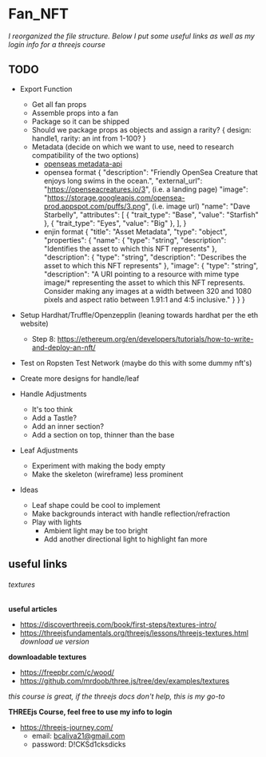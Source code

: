 # Fan_NFT

*I reorganized the file structure. Below I put some useful links as well as my login info for a threejs course*

## TODO
* Export Function
  * Get all fan props
  * Assemble props into a fan
  * Package so it can be shipped
  * Should we package props as objects and assign a rarity?
    {
      design: handle1,
      rarity: an int from 1-100?
    }
  * Metadata (decide on which we want to use, need to research compatibility of the two options)
    * [openseas metadata-api](https://github.com/ProjectOpenSea/metadata-api-nodejs)
    * opensea format
      {
        "description": "Friendly OpenSea Creature that enjoys long swims in the ocean.",
        "external_url": "https://openseacreatures.io/3", (i.e. a landing page)
        "image": "https://storage.googleapis.com/opensea-prod.appspot.com/puffs/3.png", (i.e. image url)
        "name": "Dave Starbelly",
        "attributes": [
          {
            "trait_type": "Base",
            "value": "Starfish"
          },
          {
            "trait_type": "Eyes",
            "value": "Big"
          },
        ],
      }
    * enjin format
      {
        "title": "Asset Metadata",
        "type": "object",
        "properties": {
          "name": {
            "type": "string",
            "description": "Identifies the asset to which this NFT represents"
          },
          "description": {
            "type": "string",
            "description": "Describes the asset to which this NFT represents"
          },
          "image": {
            "type": "string",
            "description": "A URI pointing to a resource with mime type image/* representing the asset to which this NFT represents. Consider making any images at a width between 320 and 1080 pixels and aspect ratio between 1.91:1 and 4:5 inclusive."
            }
        }
      }


* Setup Hardhat/Truffle/Openzepplin (leaning towards hardhat per the eth website)
  * Step 8: https://ethereum.org/en/developers/tutorials/how-to-write-and-deploy-an-nft/

* Test on Ropsten Test Network (maybe do this with some dummy nft's)

* Create more designs for handle/leaf

* Handle Adjustments
  * It's too think
  * Add a Tastle?
  * Add an inner section?
  * Add a section on top, thinner than the base

* Leaf Adjustments
  * Experiment with making the body empty
  * Make the skeleton (wireframe) less prominent

* Ideas
  * Leaf shape could be cool to implement
  * Make backgrounds interact with handle reflection/refraction
  * Play with lights
    * Ambient light may be too bright
    * Add another directional light to highlight fan more


## useful links
###### textures
**useful articles**
* https://discoverthreejs.com/book/first-steps/textures-intro/
* https://threejsfundamentals.org/threejs/lessons/threejs-textures.html
*download ue version*

**downloadable textures**
* https://freepbr.com/c/wood/
* https://github.com/mrdoob/three.js/tree/dev/examples/textures

*this course is great, if the threejs docs don't help, this is my go-to*

**THREEjs Course, feel free to use my info to login**
* https://threejs-journey.com/
  * email: bcaliva21@gmail.com
  * password: D!CKSd1cksdicks